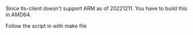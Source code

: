 Since tls-client doesn't support ARM as of 20221211. You have to build this in AMD64.

Follow the script in with make file
